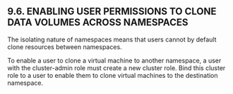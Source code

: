 ## 9.6. ENABLING USER PERMISSIONS TO CLONE DATA VOLUMES ACROSS NAMESPACES

The isolating nature of namespaces means that users cannot by default clone resources between namespaces.

To enable a user to clone a virtual machine to another namespace, a user with the cluster-admin role must create a new cluster role. Bind this cluster role to a user to enable them to clone virtual machines to the destination namespace.

